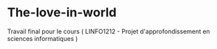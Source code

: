 # The-love-in-world
Travail final pour le cours ( LINFO1212 - Projet d'approfondissement en sciences informatiques )
